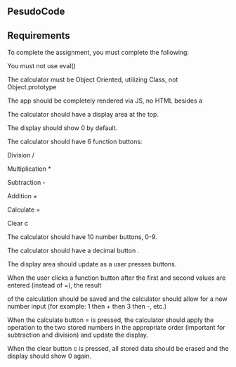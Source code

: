 ## PesudoCode



## Requirements
To complete the assignment, you must complete the following:

You must not use eval()

The calculator must be Object Oriented, utilizing Class, not Object.prototype

The app should be completely rendered via JS, no HTML besides a <div id="app">

The calculator should have a display area at the top.

The display should show 0 by default.

The calculator should have 6 function buttons:

Division /

Multiplication *

Subtraction -

Addition +

Calculate =

Clear c

The calculator should have 10 number buttons, 0-9.

The calculator should have a decimal button .

The display area should update as a user presses buttons.

When the user clicks a function button after the first and second values are entered (instead of =), the result 

of the calculation should be saved and the calculator should allow for a new number input (for example: 1 then + 
then 3 then -, etc.)

When the calculate button = is pressed, the calculator should apply the operation to the two stored numbers in 
the appropriate order (important for subtraction and division) and update the display.

When the clear button c is pressed, all stored data should be erased and the display should show 0 again.




